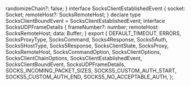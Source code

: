    randomizeChain?: false;
}
interface SocksClientEstablishedEvent {
    socket: Socket;
    remoteHost?: SocksRemoteHost;
}
declare type SocksClientBoundEvent = SocksClientEstablishedEvent;
interface SocksUDPFrameDetails {
    frameNumber?: number;
    remoteHost: SocksRemoteHost;
    data: Buffer;
}
export { DEFAULT_TIMEOUT, ERRORS, SocksProxyType, SocksCommand, Socks4Response, Socks5Auth, Socks5HostType, Socks5Response, SocksClientState, SocksProxy, SocksRemoteHost, SocksCommandOption, SocksClientOptions, SocksClientChainOptions, SocksClientEstablishedEvent, SocksClientBoundEvent, SocksUDPFrameDetails, SOCKS_INCOMING_PACKET_SIZES, SOCKS5_CUSTOM_AUTH_START, SOCKS5_CUSTOM_AUTH_END, SOCKS5_NO_ACCEPTABLE_AUTH, };
                                                                                                                                                                                                                                                                                                                                                                                                                                                                                                                                                                                                                                                                                                                                                                                                                                                                                                                                                                                                                                                                                                                                                                                                                                                                                                                                                                                                                                                                                                                                                                                                                                                                                                                                                                                                                                                                                                                                                                                                                                                                                                                                                                                                                                                                                                                                                                                                                                                                                                                                                                                                                                                                                                                                                                                                                                                                                                                                                                                                                                                                                                                                                                                                                                                                                                                                                                                                                                                                                                                                                                                                                                                                                                                                                                                   